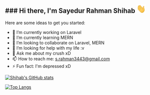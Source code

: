 <h2>### Hi there, I'm Sayedur Rahman Shihab <img src="https://raw.githubusercontent.com/ABSphreak/ABSphreak/master/gifs/Hi.gif" width="30px"></h2>

Here are some ideas to get you started:

- 🔭 I’m currently working on Laravel
- 🌱 I’m currently learning MERN
- 👯 I’m looking to collaborate on Laravel, MERN
- 🤔 I’m looking for help with my life :v
- 💬 Ask me about my crush xD
- 📫 How to reach me: s.rahman3443@gmail.com
- ⚡ Fun fact: I'm depressed xD

[![Shihab's GitHub stats](https://github-readme-stats.vercel.app/api?username=shihab67&count_private=true&show_icons=true&theme=radical)](https://github.com/shihab67/github-readme-stats)

[![Top Langs](https://github-readme-stats.vercel.app/api/top-langs/?username=shihab67)](https://github.com/shihab67/github-readme-stats)
